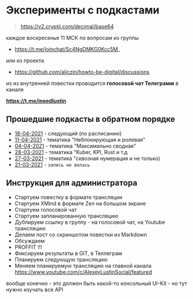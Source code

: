 # Эксперименты с подкастами

> https://v2.cryptii.com/decimal/base64

каждое воскресенье 11 МСК по вопросам из группы

* https://t.me/joinchat/Sc4NgDMKG0Kcc5M_

или из проекта

* https://github.com/aliczin/howto-be-digital/discussions

из из внутренней повестки проводится **голосовой чат Телеграмм** в канале

**https://t.me/ineedlustin**

## Прошедшие подкасты в обратном порядке

* [18-04-2021](./podcasts/4YWs/) - следующий (по расписанию)
* [11-04-2021](./podcasts/77+8/) - тематика "Неблокирующая и ролевая"
* [04-04-2021](./podcasts/7rqM/) - тематика "Максимально сводная"
* [28-03-2021](./podcasts/5ZeM/) - тематика "Kuber, KPI, Rust и т.д
* [27-03-2021](./podcasts/4rq8) - тематика "сквозная нумерация и не только)
* [21-03-2021](./podcasts/5JGc/) - `запись не велась`

## Инструкция для администратора

* Стартуем повестку в формате трансляции
* Стартуем XMind в формате Zen на большом экране
* Стартуем голосовой чат
* Стартуем запланированную трансляцию
* Дублируем ссылку в группу - на голосовой чат, на Youtube трансляцию
* Делаем пост со скриншотом повестки из Markdown
* Обсуждаем
* PROFFIT !!!
* Фиксируем результаты в GIT, в Теллеграм
* Планируем следующую трансляцию
* Меняем планируемую трансляцию на главной канала https://www.youtube.com/c/AlexeyLustinSocial/featured

вообще конечно - это должен быть какой-то консольный UI-Kit - но тут нужно изучать все API
